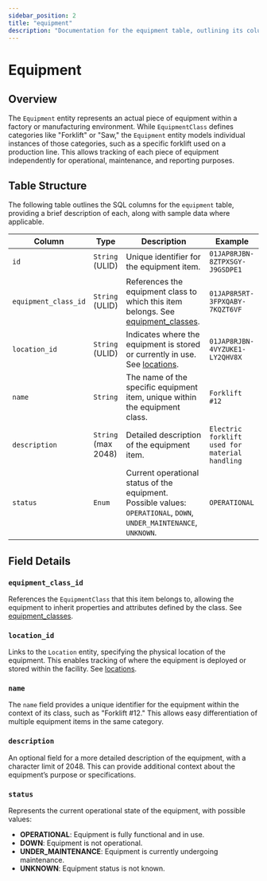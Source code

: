 ```yaml
---
sidebar_position: 2
title: "equipment"
description: "Documentation for the equipment table, outlining its columns and structure."
---
```


# Equipment

## Overview

The `Equipment` entity represents an actual piece of equipment within a factory or manufacturing environment. While
`EquipmentClass` defines categories like "Forklift" or "Saw," the `Equipment` entity models individual instances of
those categories, such as a specific forklift used on a production line. This allows tracking of each piece of equipment
independently for operational, maintenance, and reporting purposes.

## Table Structure

The following table outlines the SQL columns for the `equipment` table, providing a brief description of each, along
with sample data where applicable.

| Column               | Type                | Description                                                                                                                | Example                                        |
|----------------------|---------------------|----------------------------------------------------------------------------------------------------------------------------|------------------------------------------------|
| `id`                 | `String` (ULID)     | Unique identifier for the equipment item.                                                                                  | `01JAP8RJBN-8ZTPXSGY-J9GSDPE1`                 |
| `equipment_class_id` | `String` (ULID)     | References the equipment class to which this item belongs. See [equipment_classes](../equipment-model/equipment-class.md). | `01JAP8R5RT-3FPXQABY-7KQZT6VF`                 |
| `location_id`        | `String` (ULID)     | Indicates where the equipment is stored or currently in use. See [locations](../location-model/location.md).               | `01JAP8RJBN-4VYZUKE1-LY2QHV8X`                 |
| `name`               | `String`            | The name of the specific equipment item, unique within the equipment class.                                                | `Forklift #12`                                 |
| `description`        | `String` (max 2048) | Detailed description of the equipment item.                                                                                | `Electric forklift used for material handling` |
| `status`             | `Enum`              | Current operational status of the equipment. Possible values: `OPERATIONAL`, `DOWN`, `UNDER_MAINTENANCE`, `UNKNOWN`.       | `OPERATIONAL`                                  |

## Field Details

### `equipment_class_id`

References the `EquipmentClass` that this item belongs to, allowing the equipment to inherit properties and attributes
defined by the class. See [equipment_classes](equipment-class).

### `location_id`

Links to the `Location` entity, specifying the physical location of the equipment. This enables tracking of where the
equipment is deployed or stored within the facility. See [locations](../location-model/location.md).

### `name`

The `name` field provides a unique identifier for the equipment within the context of its class, such as "Forklift #12."
This allows easy differentiation of multiple equipment items in the same category.

### `description`

An optional field for a more detailed description of the equipment, with a character limit of 2048. This can provide
additional context about the equipment’s purpose or specifications.

### `status`

Represents the current operational state of the equipment, with possible values:

- **OPERATIONAL**: Equipment is fully functional and in use.
- **DOWN**: Equipment is not operational.
- **UNDER_MAINTENANCE**: Equipment is currently undergoing maintenance.
- **UNKNOWN**: Equipment status is not known.
